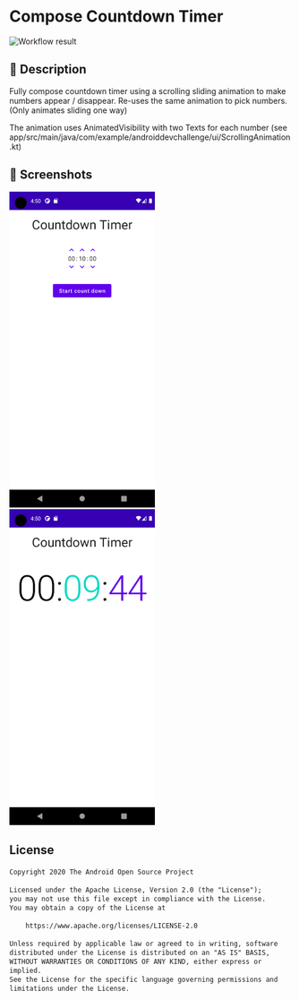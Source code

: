 # Compose Countdown Timer

![Workflow result](https://github.com/calimbak/dev-challenge-compose-week2/workflows/Check/badge.svg)


## :scroll: Description
Fully compose countdown timer using a scrolling sliding animation to make numbers appear / disappear.
Re-uses the same animation to pick numbers. (Only animates sliding one way)

The animation uses AnimatedVisibility with two Texts for each number (see app/src/main/java/com/example/androiddevchallenge/ui/ScrollingAnimation.kt)

## :camera_flash: Screenshots
<img src="/results/screenshot_1.png" width="260">&emsp;<img src="/results/screenshot_2.png" width="260">

## License
```
Copyright 2020 The Android Open Source Project

Licensed under the Apache License, Version 2.0 (the "License");
you may not use this file except in compliance with the License.
You may obtain a copy of the License at

    https://www.apache.org/licenses/LICENSE-2.0

Unless required by applicable law or agreed to in writing, software
distributed under the License is distributed on an "AS IS" BASIS,
WITHOUT WARRANTIES OR CONDITIONS OF ANY KIND, either express or implied.
See the License for the specific language governing permissions and
limitations under the License.
```